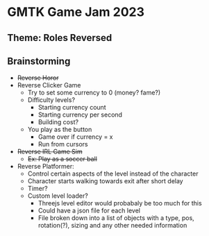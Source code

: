 # GMTK Game Jam 2023

## Theme: **Roles Reversed**

## Brainstorming

- ~~Reverse Horor~~
- Reverse Clicker Game
  - Try to set some currency to 0 (money? fame?)
  - Difficulty levels?
    - Starting currency count
    - Starting currency per second
    - Building cost?
  - You play as the button
    - Game over if currency = x
    - Run from cursors
- ~~Reverse IRL Game Sim~~
  - ~~Ex: Play as a soccer ball~~
- Reverse Platformer:
  - Control certain aspects of the level instead of the character
  - Character starts walking towards exit after short delay
  - Timer?
  - Custom level loader?
    - Threejs level editor would probabaly be too much for this
    - Could have a json file for each level
    - File broken down into a list of objects with a type, pos, rotation(?), sizing and any other needed information
